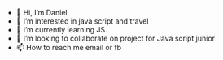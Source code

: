 - 👋 Hi, I’m Daniel
- 👀 I’m interested in java script and travel
- 🌱 I’m currently learning JS.
- 💞️ I’m looking to collaborate on project for Java script junior
- 📫 How to reach me email or fb

<!---
danielnazet/danielnazet is a ✨ special ✨ repository because its `README.md` (this file) appears on your GitHub profile.
You can click the Preview link to take a look at your changes.
--->
